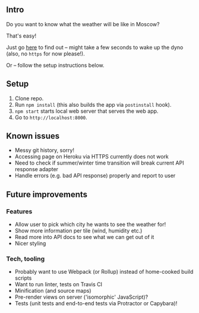 ## Intro

Do you want to know what the weather will be like in Moscow?

That's easy!

Just go [here](http://greatweather.herokuapp.com) to find out – might take a few seconds to wake up the dyno (also, no `https` for now please!).

Or – follow the setup instructions below.


## Setup

1. Clone repo.
2. Run `npm install` (this also builds the app via `postinstall` hook).
3. `npm start` starts local web server that serves the web app.
4. Go to `http://localhost:8000`.


## Known issues

* Messy git history, sorry!
* Accessing page on Heroku via HTTPS currently does not work
* Need to check if summer/winter time transition will break current API response adapter
* Handle errors (e.g. bad API response) properly and report to user


## Future improvements

### Features

* Allow user to pick which city he wants to see the weather for!
* Show more information per tile (wind, humidity etc.)
* Read more into API docs to see what we can get out of it
* Nicer styling


### Tech, tooling

* Probably want to use Webpack (or Rollup) instead of home-cooked build scripts
* Want to run linter, tests on Travis CI
* Minification (and source maps)
* Pre-render views on server ('isomorphic' JavaScript)?
* Tests (unit tests and end-to-end tests via Protractor or Capybara)!

